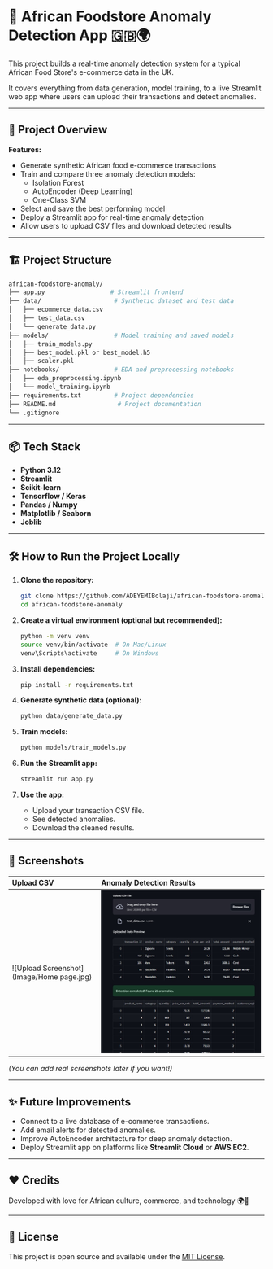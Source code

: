 # 🛒 African Foodstore Anomaly Detection App 🇬🇧🌍

This project builds a real-time anomaly detection system for a typical African Food Store's e-commerce data in the UK.

It covers everything from data generation, model training, to a live Streamlit web app where users can upload their transactions and detect anomalies.

---

## 🚀 Project Overview

**Features:**
- Generate synthetic African food e-commerce transactions
- Train and compare three anomaly detection models:
  - Isolation Forest
  - AutoEncoder (Deep Learning)
  - One-Class SVM
- Select and save the best performing model
- Deploy a Streamlit app for real-time anomaly detection
- Allow users to upload CSV files and download detected results

---

## 🏗 Project Structure

```bash
african-foodstore-anomaly/
├── app.py                  # Streamlit frontend
├── data/                    # Synthetic dataset and test data
│   ├── ecommerce_data.csv
│   ├── test_data.csv
│   └── generate_data.py
├── models/                  # Model training and saved models
│   ├── train_models.py
│   ├── best_model.pkl or best_model.h5
│   ├── scaler.pkl
├── notebooks/               # EDA and preprocessing notebooks
│   ├── eda_preprocessing.ipynb
│   └── model_training.ipynb
├── requirements.txt         # Project dependencies
├── README.md                 # Project documentation
└── .gitignore
```

---

## 📦 Tech Stack

- **Python 3.12**
- **Streamlit**
- **Scikit-learn**
- **Tensorflow / Keras**
- **Pandas / Numpy**
- **Matplotlib / Seaborn**
- **Joblib**

---

## 🛠 How to Run the Project Locally

1. **Clone the repository:**
   ```bash
   git clone https://github.com/ADEYEMIBolaji/african-foodstore-anomaly.git
   cd african-foodstore-anomaly
   ```

2. **Create a virtual environment (optional but recommended):**
   ```bash
   python -m venv venv
   source venv/bin/activate  # On Mac/Linux
   venv\Scripts\activate     # On Windows
   ```

3. **Install dependencies:**
   ```bash
   pip install -r requirements.txt
   ```

4. **Generate synthetic data (optional):**
   ```bash
   python data/generate_data.py
   ```

5. **Train models:**
   ```bash
   python models/train_models.py
   ```

6. **Run the Streamlit app:**
   ```bash
   streamlit run app.py
   ```

7. **Use the app:**
   - Upload your transaction CSV file.
   - See detected anomalies.
   - Download the cleaned results.

---

## 📸 Screenshots

| Upload CSV | Anomaly Detection Results |
|:-----------|:---------------------------|
| ![Upload Screenshot](Image/Home page.jpg) | ![Results Screenshot](Image/Anomaly_Detected.jpg) |

*(You can add real screenshots later if you want!)*

---

## ✨ Future Improvements

- Connect to a live database of e-commerce transactions.
- Add email alerts for detected anomalies.
- Improve AutoEncoder architecture for deep anomaly detection.
- Deploy Streamlit app on platforms like **Streamlit Cloud** or **AWS EC2**.

---

## ❤️ Credits

Developed with love for African culture, commerce, and technology 🌍🛒

---

## 📝 License

This project is open source and available under the [MIT License](LICENSE).
